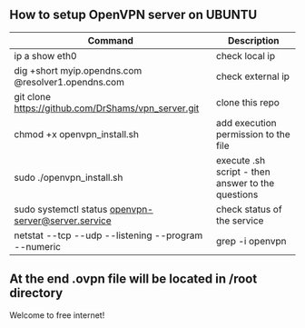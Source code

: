 ## How to setup OpenVPN server on UBUNTU

|Command|Description|
|-----|--------|
|ip a show eth0|check local ip|
|dig +short myip.opendns.com @resolver1.opendns.com|check external ip|
|git clone https://github.com/DrShams/vpn_server.git |clone this repo|
|chmod +x openvpn_install.sh|add execution permission to the file|
|sudo ./openvpn_install.sh|execute .sh script - then answer to the questions|
|sudo systemctl status openvpn-server@server.service|check status of the service|
|netstat --tcp --udp --listening --program --numeric | grep -i openvpn|make sure port 1194 is open, if not the port|

## At the end .ovpn file will be located in /root directory
Welcome to free internet!
